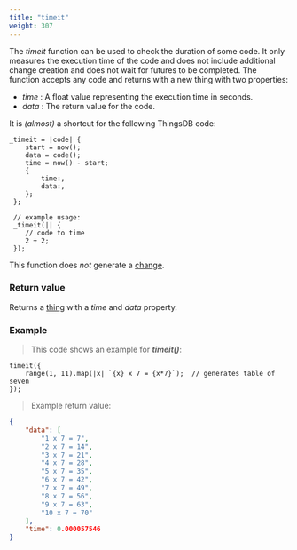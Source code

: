 ```yaml
---
title: "timeit"
weight: 307
---
```


The _timeit_ function can be used to check the duration of some code. It only measures the execution time of the code and does not include additional change creation and does not wait for futures to be completed.
The function accepts any code and returns with a new thing with two properties:

* _time_ : A float value representing the execution time in seconds.
* _data_ : The return value for the code.


It is _(almost)_ a shortcut for the following ThingsDB code:

```thingsdb,should_pass
_timeit = |code| {
    start = now();
    data = code();
    time = now() - start;
    {
        time:,
        data:,
    };
 };

 // example usage:
 _timeit(|| {
    // code to time
    2 + 2;
 });
```

This function does *not* generate a [change](../../overview/changes).

### Return value

Returns a [thing](../../data-types/thing) with a _time_ and _data_ property.

### Example

> This code shows an example for ***timeit()***:

```thingsdb,should_pass
timeit({
    range(1, 11).map(|x| `{x} x 7 = {x*7}`);  // generates table of seven
});
```

> Example return value:

```json
{
    "data": [
        "1 x 7 = 7",
        "2 x 7 = 14",
        "3 x 7 = 21",
        "4 x 7 = 28",
        "5 x 7 = 35",
        "6 x 7 = 42",
        "7 x 7 = 49",
        "8 x 7 = 56",
        "9 x 7 = 63",
        "10 x 7 = 70"
    ],
    "time": 0.000057546
}
```
